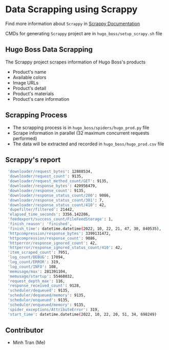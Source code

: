 # Data Scrapping using Scrappy

Find more information about `Scrappy` in [Scrappy Documentation](https://scrapy-gallaecio.readthedocs.io/en/latest/index.html)

CMDs for generating `Scrappy` project are in `hugo_boss/setup_scrapy.sh` file

## Hugo Boss Data Scrapping

The Scrappy project scrapes information of Hugo Boss's products

-   Product's name
-   Available colors
-   Image URLs
-   Product's detail
-   Product's materials
-   Product's care information

## Scrapping Process

-   The scrapping process is in `hugo_boss/spiders/hugo_prod.py` file
-   Scrape information in parallel (32 maximum concurrent requests performed)
-   The data will be extracted and recorded in `hugo_boss/hugo_prod.csv` file

## Scrappy's report

```sh
 'downloader/request_bytes': 12888534,
 'downloader/request_count': 9135,
 'downloader/request_method_count/GET': 9135,
 'downloader/response_bytes': 420956479,
 'downloader/response_count': 9135,
 'downloader/response_status_count/200': 9086,
 'downloader/response_status_count/301': 7,
 'downloader/response_status_count/410': 42,
 'dupefilter/filtered': 21442,
 'elapsed_time_seconds': 3356.142286,
 'feedexport/success_count/FileFeedStorage': 1,
 'finish_reason': 'finished',
 'finish_time': datetime.datetime(2022, 10, 22, 21, 47, 30, 840535),
 'httpcompression/response_bytes': 3399131472,
 'httpcompression/response_count': 9086,
 'httperror/response_ignored_count': 42,
 'httperror/response_ignored_status_count/410': 42,
 'item_scraped_count': 7951,
 'log_count/DEBUG': 17094,
 'log_count/ERROR': 319,
 'log_count/INFO': 108,
 'memusage/max': 281391104,
 'memusage/startup': 55468032,
 'request_depth_max': 116,
 'response_received_count': 9128,
 'scheduler/dequeued': 9135,
 'scheduler/dequeued/memory': 9135,
 'scheduler/enqueued': 9135,
 'scheduler/enqueued/memory': 9135,
 'spider_exceptions/AttributeError': 319,
 'start_time': datetime.datetime(2022, 10, 22, 20, 51, 34, 698249)
```

## Contributor

-   Minh Tran (Me)
